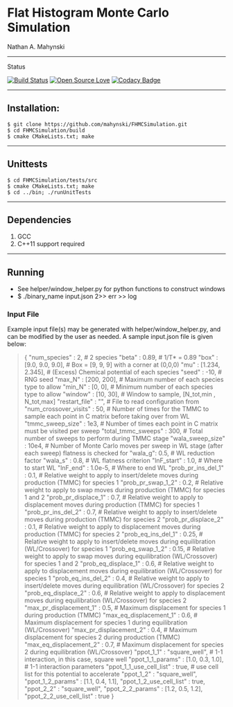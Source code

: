 # Flat Histogram Monte Carlo Simulation

Nathan A. Mahynski

---

Status

[![Build Status](https://travis-ci.org/mahynski/FHMCSimulation.svg?branch=master)](https://travis-ci.org/mahynski/FHMCSimulation) [![Open Source Love](https://badges.frapsoft.com/os/v2/open-source.svg?v=103)](https://github.com/ellerbrock/open-source-badge/) [![Codacy Badge](https://api.codacy.com/project/badge/Grade/f5b0edf4e77e4902b871d7f1faeabc6f)](https://www.codacy.com/app/nathan-mahynski/FHMCSimulation?utm_source=github.com&amp;utm_medium=referral&amp;utm_content=mahynski/FHMCSimulation&amp;utm_campaign=Badge_Grade)

---

## Installation:

```
$ git clone https://github.com/mahynski/FHMCSimulation.git
$ cd FHMCSimulation/build
$ cmake CMakeLists.txt; make
```

---

## Unittests

```
$ cd FHMCSimulation/tests/src
$ cmake CMakeLists.txt; make
$ cd ../bin; ./runUnitTests
```

---

## Dependencies

1. GCC
2. C++11 support required

---

## Running

* See helper/window_helper.py for python functions to construct windows
* $ ./binary_name input.json 2>> err >> log

### Input File

Example input file(s) may be generated with helper/window_helper.py, and can be modified by the user as needed.  A sample input.json file is given below:

>{
>"num_species" : 2, # 2 species
>"beta" : 0.89, # 1/T* = 0.89
>"box" : [9.0, 9.0, 9.0], # Box = [9, 9, 9] with a corner at (0,0,0)
>"mu" : [1.234, 2.345], # (Excess) Chemical potential of each species
"seed" : -10, # RNG seed
"max_N" : [200, 200], # Maximum number of each species type to allow
"min_N" : [0, 0], # Minimum number of each species type to allow
"window" : [10, 30], # Window to sample, [N_tot,min , N_tot,max]
"restart_file" : "", # File to read configuration from
"num_crossover_visits" : 50, # Number of times for the TMMC to sample each point in C matrix before taking over from WL
"tmmc_sweep_size" : 1e3, # Number of times each point in C matrix must be visited per sweep
"total_tmmc_sweeps" : 300, # Total number of sweeps to perform during TMMC stage
"wala_sweep_size" : 10e4, # Number of Monte Carlo moves per sweep in WL stage (after each sweep) flatness is checked for
"wala_g": 0.5, # WL reduction factor
"wala_s" : 0.8, # WL flatness criterion
"lnF_start" : 1.0, # Where to start WL
"lnF_end" : 1.0e-5, # Where to end WL
"prob_pr_ins_del_1" : 0.1, # Relative weight to apply to insert/delete moves during production (TMMC) for species 1
"prob_pr_swap_1_2" : 0.2, # Relative weight to apply to swap moves during production (TMMC) for species 1 and 2
"prob_pr_displace_1" : 0.7, # Relative weight to apply to displacement moves during production (TMMC) for species 1
"prob_pr_ins_del_2" : 0.7, # Relative weight to apply to insert/delete moves during production (TMMC) for species 2
"prob_pr_displace_2" : 0.1, # Relative weight to apply to displacement moves during production (TMMC) for species 2
"prob_eq_ins_del_1" : 0.25, # Relative weight to apply to insert/delete moves during equilibration (WL/Crossover) for species 1
"prob_eq_swap_1_2" : 0.15, # Relative weight to apply to swap moves during equilibration (WL/Crossover) for species 1 and 2
"prob_eq_displace_1" : 0.6, # Relative weight to apply to displacement moves during equilibration (WL/Crossover) for species 1
"prob_eq_ins_del_2" : 0.4, # Relative weight to apply to insert/delete moves during equilibration (WL/Crossover) for species 2
"prob_eq_displace_2" : 0.6, # Relative weight to apply to displacement moves during equilibration (WL/Crossover) for species 2
"max_pr_displacement_1" : 0.5, # Maximum displacement for species 1 during production (TMMC)
"max_eq_displacement_1" : 0.6, # Maximum displacement for species 1 during equilibration (WL/Crossover)
"max_pr_displacement_2" : 0.4, # Maximum displacement for species 2 during production (TMMC)
"max_eq_displacement_2" : 0.7, # Maximum displacement for species 2 during equilibration (WL/Crossover)
"ppot_1_1" : "square_well", # 1-1 interaction, in this case, square well
"ppot_1_1_params" : [1.0, 0.3, 1.0], # 1-1 interaction parameters
"ppot_1_1_use_cell_list" : true, # use cell list for this potential to accelerate
"ppot_1_2" : "square_well",
"ppot_1_2_params" : [1.1, 0.4, 1.1],
"ppot_1_2_use_cell_list" : true,
"ppot_2_2" : "square_well",
"ppot_2_2_params" : [1.2, 0.5, 1.2],
"ppot_2_2_use_cell_list" : true
}
